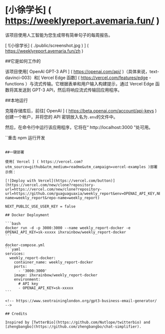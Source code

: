 # [小徐学长] ( https://weeklyreport.avemaria.fun/ ) 


该项目使用人工智能为您生成带有简单句子的每周报告。

[ ![小徐学长] ( ./public/screenshot.jpg ) ] ( https://weeklyreport.avemaria.fun/zh )

##它是如何工作的

该项目使用[ OpenAI GPT-3 API ] ( https://openai.com/api/ )（具体来说，text-davinci-003）和[ Vercel Edge 函数] ( https://vercel.com/features/edge -functions ）与流式传输。它根据表单和用户输入构建提示，通过 Vercel Edge 函数将其发送到 GPT-3 API，然后将响应流式传输回应用程序。

##本地运行

克隆存储库后，前往[ OpenAI ] ( https://beta.openai.com/account/api-keys )创建一个帐户，并将您的 API 密钥放入名为` .env `的文件中。

然后，在命令行中运行该应用程序，它将在“ http://localhost:3000 ”处可用。

``重击
npm 运行开发
````

##一键部署

使用[ Vercel ] ( https://vercel.com?utm_source=github&utm_medium=readme&utm_campaign=vercel-examples )部署示例：

[![Deploy with Vercel](https://vercel.com/button)](https://vercel.com/new/clone?repository-url=https://vercel.com/new/clone?repository-url=https://github.com/guaguaguaxia/weekly_report&env=OPENAI_API_KEY,NEXT_PUBLIC_USE_USER_KEY&project-name=weekly_report&repo-name=weekly_report)

NEXT_PUBLIC_USE_USER_KEY = false

## Docker Deployment

```bash
docker run -d -p 3000:3000 --name weekly_report-docker -e OPENAI_API_KEY=sk-xxxxx ihxrainbow/weekly_report-docker
```

docker-compose.yml
```yaml
services:
  weekly_report-docker:
    container_name: weekly_report-docker
    ports:
      - '3000:3000'
    image: ihxrainbow/weekly_report-docker
    environment:
      # API key
      - OPENAI_API_KEY=sk-xxxxx
```

<!-- https://www.seotraininglondon.org/gpt3-business-email-generator/ -->

## Credits

Inspired by [TwtterBio](https://github.com/Nutlope/twitterbio) and [zhengbangbo](https://github.com/zhengbangbo/chat-simplifier).


